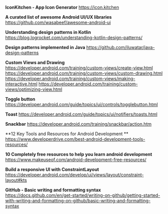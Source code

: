 **IconKitchen - App Icon Generator**
https://icon.kitchen

**A curated list of awesome Android UI/UX libraries**
https://github.com/wasabeef/awesome-android-ui

**Understanding design patterns in Kotlin**
https://blog.logrocket.com/understanding-kotlin-design-patterns/

**Design patterns implemented in Java**
https://github.com/iluwatar/java-design-patterns

**Custom Views and Drawing**
https://developer.android.com/training/custom-views/create-view.html
https://developer.android.com/training/custom-views/custom-drawing.html
https://developer.android.com/training/custom-views/making-interactive.html
https://developer.android.com/training/custom-views/optimizing-view.html

**Toggle button**
https://developer.android.com/guide/topics/ui/controls/togglebutton.html

**Toast**
https://developer.android.com/guide/topics/ui/notifiers/toasts.html

**Snackbar**
https://developer.android.com/training/snackbar/action.htm

**12 Key Tools and Resources for Android Development **
https://www.developerdrive.com/best-android-development-tools-resources/

**10 Completely free resources to help you learn android development**
https://www.makeuseof.com/android-development-free-resources/

**Build a responsive UI with ConstraintLayout**
https://developer.android.com/develop/ui/views/layout/constraint-layout#kts

**GitHub - Basic writing and formatting syntax**
https://docs.github.com/en/get-started/writing-on-github/getting-started-with-writing-and-formatting-on-github/basic-writing-and-formatting-syntax
